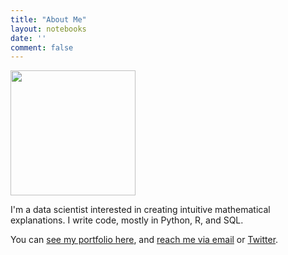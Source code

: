 ```yaml
---
title: "About Me"
layout: notebooks
date: ''
comment: false
---
```

<img src="/files/profile_updated.jpeg" width="200px" float="left" overflow="auto"/>

I'm a data scientist interested in creating intuitive mathematical explanations. I write code, mostly in Python, R, and SQL.

You can [see my portfolio here](https://www.notion.so/anantd/Work-7d31c8cb819c4a61a32a1f1bc8f5846c), and [reach me via email](mailto:anant.dalela@gmail.com?subject=Hi!) or [Twitter](https://twitter.com/4nant).
